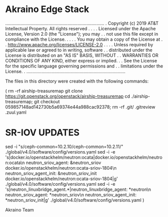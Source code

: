 # Akraino Edge Stack
..............................................................................
. Copyright (c) 2019 AT&T Intellectual Property. All rights reserved         .
.                                                                            .
. Licensed under the Apache License, Version 2.0 (the "License"); you may    .
. not use this file except in compliance with the License.                   .
.                                                                            .
. You may obtain a copy of the License at                                    .
.       http://www.apache.org/licenses/LICENSE-2.0                           .
.                                                                            .
. Unless required by applicable law or agreed to in writing, software        .
. distributed under the License is distributed on an "AS IS" BASIS, WITHOUT  .
. WARRANTIES OR CONDITIONS OF ANY KIND, either express or implied.           .
. See the License for the specific language governing permissions and        .
. limitations under the License.                                             .
..............................................................................

The files in this directory were created with the following commands:

(
rm -rf airship-treasuremap
git clone https://git.openstack.org/openstack/airship-treasuremap
cd ./airship-treasuremap; 
git checkout 059857148ad142730b5a69374e44a988cac92378; 
rm -rf .git/ .gitreview .zuul.yaml
# SR-IOV UPDATES
sed -i "s/ceph-common=10.2.10/ceph-common=10.2.11/" ./global/v4.0/software/config/versions.yaml
sed -i -e 's|docker.io/openstackhelm/neutron:ocata|docker.io/openstackhelm/neutron:ocata\n      neutron_sriov_agent: \&neutron_sriov docker.io/openstackhelm/neutron:ocata-sriov-1804\n      neutron_sriov_agent_init: \&neutron_sriov_init docker.io/openstackhelm/neutron:ocata-sriov-1804|g' ./global/v4.0/software/config/versions.yaml
sed -i -e 's|neutron_linuxbridge_agent.*|neutron_linuxbridge_agent: *neutron\n        neutron_sriov_agent: *neutron_sriov\n        neutron_sriov_agent_init: *neutron_sriov_init|g' ./global/v4.0/software/config/versions.yaml
)

Akraino Team
